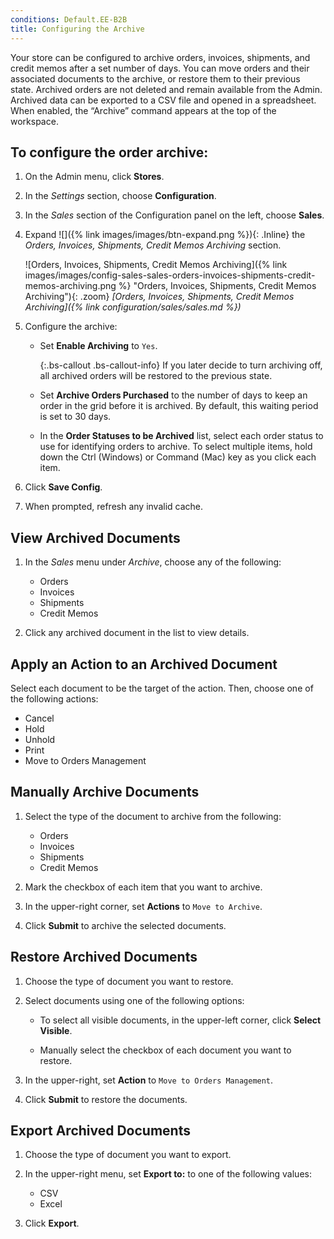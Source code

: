 ```yaml
---
conditions: Default.EE-B2B
title: Configuring the Archive
---
```


Your store can be configured to archive orders, invoices, shipments, and credit memos after a set number of days. You can move orders and their associated documents to the archive, or restore them to their previous state. Archived orders are not deleted and remain available from the Admin. Archived data can be exported to a CSV file and opened in a spreadsheet. When enabled, the “Archive” command appears at the top of the workspace.

## To configure the order archive:

1. On the Admin menu, click **Stores**.

1. In the _Settings_ section, choose **Configuration**.

1. In the _Sales_ section of the Configuration panel on the left, choose **Sales**.

1. Expand ![]({% link images/images/btn-expand.png %}){: .Inline} the _Orders, Invoices, Shipments, Credit Memos Archiving_ section.

    ![Orders, Invoices, Shipments, Credit Memos Archiving]({% link images/images/config-sales-sales-orders-invoices-shipments-credit-memos-archiving.png %} "Orders, Invoices, Shipments, Credit Memos Archiving"){: .zoom}
    _[Orders, Invoices, Shipments, Credit Memos Archiving]({% link configuration/sales/sales.md %})_

1. Configure the archive:

    - Set **Enable Archiving** to `Yes`.

        {:.bs-callout .bs-callout-info}
        If you later decide to turn archiving off, all archived orders will be restored to the previous state.

    - Set **Archive Orders Purchased** to the number of days to keep an order in the grid before it is archived. By default, this waiting period is set to 30 days.

    - In the **Order Statuses to be Archived** list, select each order status to use for identifying orders to archive. To select multiple items, hold down the Ctrl (Windows) or Command (Mac) key as you click each item.

1. Click **Save Config**.

1. When prompted, refresh any invalid cache.

## View Archived Documents

1. In the _Sales_ menu under _Archive_, choose any of the following:

    - Orders
    - Invoices
    - Shipments
    - Credit Memos

1. Click any archived document in the list to view details.

## Apply an Action to an Archived Document

Select each document to be the target of the action. Then, choose one of the following actions:

- Cancel
- Hold
- Unhold
- Print
- Move to Orders Management

## Manually Archive Documents

1. Select the type of the document to archive from the following:

    - Orders
    - Invoices
    - Shipments
    - Credit Memos

1. Mark the checkbox of each item that you want to archive.

1. In the upper-right corner, set **Actions** to `Move to Archive`.

1. Click **Submit** to archive the selected documents.

## Restore Archived Documents

1. Choose the type of document you want to restore.

1. Select documents using one of the following options:

    - To select all visible documents, in the upper-left corner, click **Select Visible**.

    - Manually select the checkbox of each document you want to restore.

1. In the upper-right, set **Action** to `Move to Orders Management`.

1. Click **Submit** to restore the documents.

## Export Archived Documents

1. Choose the type of document you want to export.

1. In the upper-right menu, set **Export to:** to one of the following values:

    - CSV
    - Excel

1. Click **Export**.
